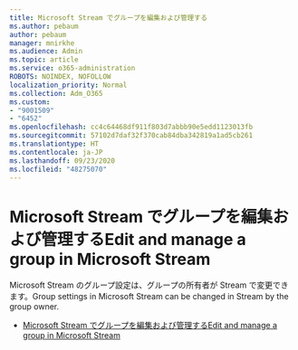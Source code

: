 ```yaml
---
title: Microsoft Stream でグループを編集および管理する
ms.author: pebaum
author: pebaum
manager: mnirkhe
ms.audience: Admin
ms.topic: article
ms.service: o365-administration
ROBOTS: NOINDEX, NOFOLLOW
localization_priority: Normal
ms.collection: Adm_O365
ms.custom:
- "9001509"
- "6452"
ms.openlocfilehash: cc4c64468df911f803d7abbb90e5edd1123013fb
ms.sourcegitcommit: 57102d7daf32f370cab84dba342819a1ad5cb261
ms.translationtype: HT
ms.contentlocale: ja-JP
ms.lasthandoff: 09/23/2020
ms.locfileid: "48275070"
---
```

# <a name="edit-and-manage-a-group-in-microsoft-stream"></a><span data-ttu-id="903b4-102">Microsoft Stream でグループを編集および管理する</span><span class="sxs-lookup"><span data-stu-id="903b4-102">Edit and manage a group in Microsoft Stream</span></span>

<span data-ttu-id="903b4-103">Microsoft Stream のグループ設定は、グループの所有者が Stream で変更できます。</span><span class="sxs-lookup"><span data-stu-id="903b4-103">Group settings in Microsoft Stream can be changed in Stream by the group owner.</span></span>  

- [<span data-ttu-id="903b4-104">Microsoft Stream でグループを編集および管理する</span><span class="sxs-lookup"><span data-stu-id="903b4-104">Edit and manage a group in Microsoft Stream</span></span>](https://docs.microsoft.com/stream/portal-manage-groups)
